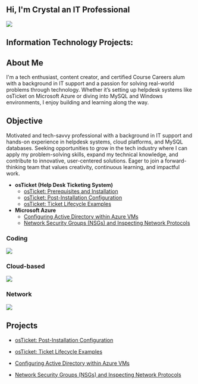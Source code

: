 ## Hi, I'm Crystal an IT Professional 
<a href="https://linkedin.com/in/camsut3"><img src="https://img.shields.io/badge/-LinkedIn-0072b1?&style=for-the-badge&logo=linkedin&logoColor=white" /></a>

<h2> Information Technology Projects:</h2>


## About Me

I'm a tech enthusiast, content creator, and certified Course Careers alum with a background in IT support and a passion for solving real-world problems through technology. Whether it’s setting up helpdesk systems like osTicket on Microsoft Azure or diving into MySQL and Windows environments, I enjoy building and learning along the way.

## Objective

Motivated and tech-savvy professional with a background in IT support and hands-on experience in helpdesk systems, cloud platforms, and MySQL databases. Seeking opportunities to grow in the tech industry where I can apply my problem-solving skills, expand my technical knowledge, and contribute to innovative, user-centered solutions. Eager to join a forward-thinking team that values creativity, continuous learning, and impactful work.


- <b>osTicket (Help Desk Ticketing System)</b>
  - [osTicket: Prerequisites and Installation](https://github.com/Camsut3/osticket-prereqs-1)
  - [osTicket: Post-Installation Configuration](https://github.com/Camsut3/post-install-config)
  - [osTicket: Ticket Lifecycle Examples](https://github.com/Camsut3/ticket-lifecycle)
- <b>Microsoft Azure</b>
  - [Configuring Active Directory within Azure VMs](https://github.com/Camsut3/configure-ad)
  - [Network Security Groups (NSGs) and Inspecting Network Protocols](https://github.com/Camsut3/azure-network-protocols)



### Coding
</div>
    <img src="https://img.shields.io/badge/-Python-3776AB?&style=for-the-badge&logo=Python&logoColor=white" />
</div>

### Cloud-based
</div>
    <img src="https://img.shields.io/badge/-Azure-0078D4?style=for-the-badge&logo=Microsoft-Azure&logoColor=white" /> 
</div>

### Network
<div>
    <img src="https://img.shields.io/badge/-Wireshark-1679A7?&style=for-the-badge&logo=Wireshark&logoColor=white" />
</div>

## Projects
 - [osTicket: Post-Installation Configuration](https://github.com/Camsut3/post-install-config)
 
 - [osTicket: Ticket Lifecycle Examples](https://github.com/Camsut3/ticket-lifecycle)
 
 - [Configuring Active Directory within Azure VMs](https://github.com/Camsut3/configure-ad)

 - [Network Security Groups (NSGs) and Inspecting Network Protocols](https://github.com/Camsut3/azure-network-protocols)

